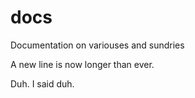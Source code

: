 # docs
Documentation on variouses and sundries


A new line is now longer than ever.

Duh. I said duh.